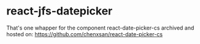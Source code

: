 # react-jfs-datepicker
That's one whapper for the component react-date-picker-cs
archived and hosted on:
https://github.com/chenxsan/react-date-picker-cs
